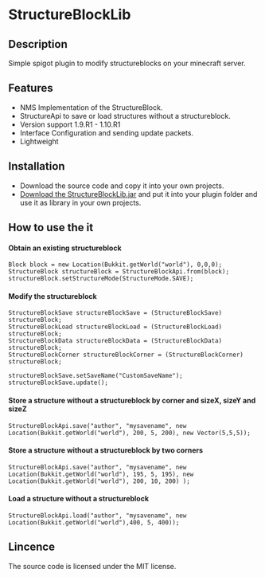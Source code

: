 # StructureBlockLib

## Description

Simple spigot plugin to modify structureblocks on your minecraft server.

## Features

* NMS Implementation of the StructureBlock.
* StructureApi to save or load structures without a structureblock. 
* Version support 1.9.R1 - 1.10.R1
* Interface Configuration and sending update packets.
* Lightweight

## Installation

* Download the source code and copy it into your own projects.
* [Download the StructureBlockLib.jar](https://github.com/Shynixn/StructureBlockLib/releases) and put it into your plugin folder and use it as library in your own projects.

## How to use the it

#### Obtain an existing structureblock

```
Block block = new Location(Bukkit.getWorld("world"), 0,0,0);
StructureBlock structureBlock = StructureBlockApi.from(block);
structureBlock.setStructureMode(StructureMode.SAVE);
```
#### Modify the structureblock
```
StructureBlockSave structureBlockSave = (StructureBlockSave) structureBlock;
StructureBlockLoad structureBlockLoad = (StructureBlockLoad) structureBlock;
StructureBlockData structureBlockData = (StructureBlockData) structureBlock;
StructureBlockCorner structureBlockCorner = (StructureBlockCorner) structureBlock;

structureBlockSave.setSaveName("CustomSaveName");
structureBlockSave.update();
```

#### Store a structure without a structureblock by corner and sizeX, sizeY and sizeZ
```
StructureBlockApi.save("author", "mysavename", new Location(Bukkit.getWorld("world"), 200, 5, 200), new Vector(5,5,5));
```
#### Store a structure without a structureblock by two corners
```
StructureBlockApi.save("author", "mysavename", new Location(Bukkit.getWorld("world"), 195, 5, 195), new Location(Bukkit.getWorld("world"), 200, 10, 200) );
```
#### Load a structure without a structureblock
```
StructureBlockApi.load("author", "mysavename", new Location(Bukkit.getWorld("world"),400, 5, 400));
```

## Lincence

The source code is licensed under the MIT license. 
